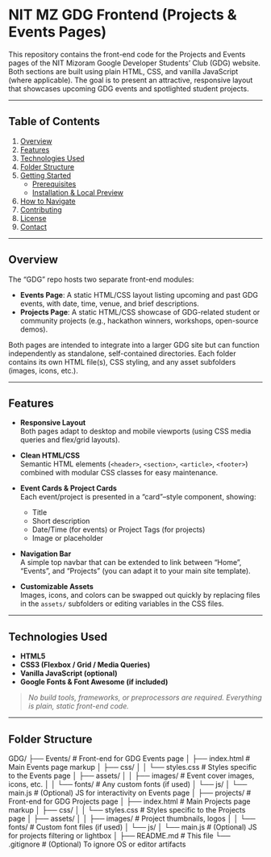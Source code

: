 # NIT MZ GDG Frontend (Projects & Events Pages)

This repository contains the front-end code for the Projects and Events pages of the NIT Mizoram Google Developer Students’ Club (GDG) website. Both sections are built using plain HTML, CSS, and vanilla JavaScript (where applicable). The goal is to present an attractive, responsive layout that showcases upcoming GDG events and spotlighted student projects.

---

## Table of Contents

1. [Overview](#overview)  
2. [Features](#features)  
3. [Technologies Used](#technologies-used)  
4. [Folder Structure](#folder-structure)  
5. [Getting Started](#getting-started)  
   - [Prerequisites](#prerequisites)  
   - [Installation & Local Preview](#installation--local-preview)  
6. [How to Navigate](#how-to-navigate)  
7. [Contributing](#contributing)  
8. [License](#license)  
9. [Contact](#contact)

---

## Overview

The “GDG” repo hosts two separate front-end modules:

- **Events Page**: A static HTML/CSS layout listing upcoming and past GDG events, with date, time, venue, and brief descriptions.  
- **Projects Page**: A static HTML/CSS showcase of GDG-related student or community projects (e.g., hackathon winners, workshops, open-source demos).

Both pages are intended to integrate into a larger GDG site but can function independently as standalone, self-contained directories. Each folder contains its own HTML file(s), CSS styling, and any asset subfolders (images, icons, etc.).

---

## Features

- **Responsive Layout**  
  Both pages adapt to desktop and mobile viewports (using CSS media queries and flex/grid layouts).

- **Clean HTML/CSS**  
  Semantic HTML elements (`<header>`, `<section>`, `<article>`, `<footer>`) combined with modular CSS classes for easy maintenance.

- **Event Cards & Project Cards**  
  Each event/project is presented in a “card”–style component, showing:
  - Title  
  - Short description  
  - Date/Time (for events) or Project Tags (for projects)  
  - Image or placeholder  

- **Navigation Bar**  
  A simple top navbar that can be extended to link between “Home”, “Events”, and “Projects” (you can adapt it to your main site template).

- **Customizable Assets**  
  Images, icons, and colors can be swapped out quickly by replacing files in the `assets/` subfolders or editing variables in the CSS files.

---

## Technologies Used

- **HTML5**  
- **CSS3 (Flexbox / Grid / Media Queries)**  
- **Vanilla JavaScript (optional)**  
- **Google Fonts & Font Awesome (if included)**  

> _No build tools, frameworks, or preprocessors are required. Everything is plain, static front-end code._

---

## Folder Structure

GDG/
├── Events/ # Front-end for GDG Events page
│ ├── index.html # Main Events page markup
│ ├── css/
│ │ └── styles.css # Styles specific to the Events page
│ ├── assets/
│ │ ├── images/ # Event cover images, icons, etc.
│ │ └── fonts/ # Any custom fonts (if used)
│ └── js/
│ └── main.js # (Optional) JS for interactivity on Events page
│
├── projects/ # Front-end for GDG Projects page
│ ├── index.html # Main Projects page markup
│ ├── css/
│ │ └── styles.css # Styles specific to the Projects page
│ ├── assets/
│ │ ├── images/ # Project thumbnails, logos
│ │ └── fonts/ # Custom font files (if used)
│ └── js/
│ └── main.js # (Optional) JS for projects filtering or lightbox
│
├── README.md # This file
└── .gitignore # (Optional) To ignore OS or editor artifacts

